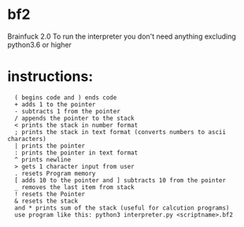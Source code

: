 # bf2
Brainfuck 2.0
To run the interpreter you don't need anything excluding python3.6 or higher
# instructions:
```
  ( begins code and ) ends code
  + adds 1 to the pointer
  - subtracts 1 from the pointer
  / appends the pointer to the stack
  < prints the stack in number format
  ; prints the stack in text format (converts numbers to ascii characters)
  | prints the pointer
  : prints the pointer in text format
  ^ prints newline
  > gets 1 character input from user
  . resets Program memory
  [ adds 10 to the pointer and ] subtracts 10 from the pointer
  _ removes the last item from stack
  ! resets the Pointer
  & resets the stack
  and * prints sum of the stack (useful for calcution programs)
  use program like this: python3 interpreter.py <scriptname>.bf2
```
